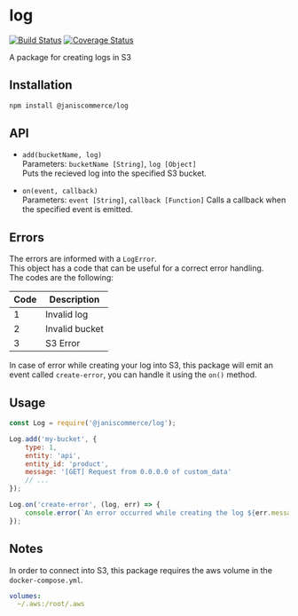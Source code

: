 # log

[![Build Status](https://travis-ci.org/janis-commerce/log.svg?branch=master)](https://travis-ci.org/janis-commerce/log)
[![Coverage Status](https://coveralls.io/repos/github/janis-commerce/log/badge.svg?branch=master)](https://coveralls.io/github/janis-commerce/log?branch=master)

A package for creating logs in S3

## Installation
```sh
npm install @janiscommerce/log
```

## API
- `add(bucketName, log)`  
Parameters: `bucketName [String]`, `log [Object]`  
Puts the recieved log into the specified S3 bucket.

- `on(event, callback)`  
Parameters: `event [String]`, `callback [Function]`
Calls a callback when the specified event is emitted.

## Errors

The errors are informed with a `LogError`.  
This object has a code that can be useful for a correct error handling.  
The codes are the following:  

| Code | Description                    |
|------|--------------------------------|
| 1    | Invalid log                    |
| 2    | Invalid bucket                 |
| 3    | S3 Error                       |

In case of error while creating your log into S3, this package will emit an event called `create-error`, you can handle it using the `on()` method.

## Usage
```js
const Log = require('@janiscommerce/log');

Log.add('my-bucket', {
	type: 1,
	entity: 'api',
	entity_id: 'product',
	message: '[GET] Request from 0.0.0.0 of custom_data'
	// ...
});

Log.on('create-error', (log, err) => {
	console.error(`An error occurred while creating the log ${err.message}`);
});
```

## Notes
In order to connect into S3, this package requires the aws volume in the `docker-compose.yml`.

```yml
volumes:
  ~/.aws:/root/.aws
```